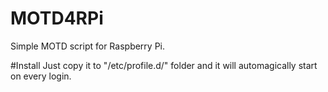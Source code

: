 # MOTD4RPi
Simple MOTD script for Raspberry Pi.

#Install
Just copy it to "/etc/profile.d/" folder and it will automagically start on every login.
